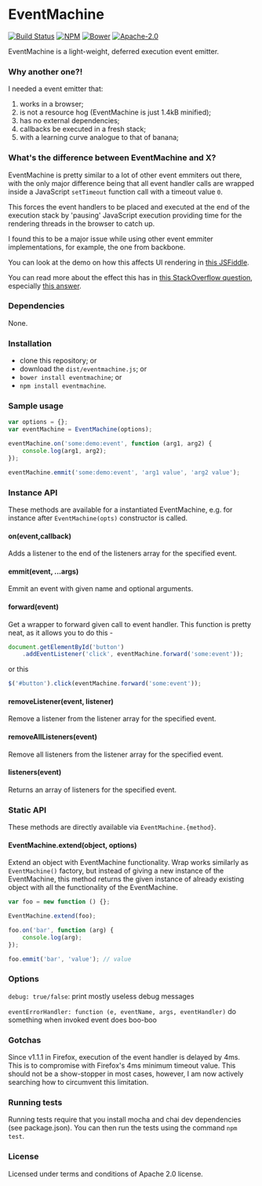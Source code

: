 EventMachine
================

[![Build Status](http://img.shields.io/travis/Addvilz/eventmachine.svg?style=flat-square)](https://travis-ci.org/Addvilz/eventmachine)
[![NPM](http://img.shields.io/npm/v/eventmachine.svg?style=flat-square)](https://www.npmjs.com/package/eventmachine)
[![Bower](http://img.shields.io/bower/v/eventmachine.svg?style=flat-square)](http://bower.io/search/?q=eventmachine)
[![Apache-2.0](http://img.shields.io/npm/l/eventmachine.svg?style=flat-square)](https://github.com/Addvilz/eventmachine/)

EventMachine is a light-weight, deferred execution event emitter.

### Why another one?!

I needed a event emitter that:

1. works in a browser;
2. is not a resource hog (EventMachine is just 1.4kB minified);
3. has no external dependencies;
4. callbacks be executed in a fresh stack;
5. with a learning curve analogue to that of banana;

### What's the difference between EventMachine and X?

EventMachine is pretty similar to a lot of other event emmiters out there, with the only major difference being that all event handler calls are wrapped inside a JavaScript `setTimeout` function call with a timeout value `0`.

This forces the event handlers to be placed and executed at the end of the execution stack by 'pausing' JavaScript execution providing time for the rendering threads in the browser to catch up.

I found this to be a major issue while using other event emmiter implementations, for example, the one from backbone.

You can look at the demo on how this affects UI rendering in [this JSFiddle](https://jsfiddle.net/atnwp3nc/4/).

You can read more about the effect this has in [this StackOverflow question](http://stackoverflow.com/questions/779379/why-is-settimeoutfn-0-sometimes-useful), especially [this answer](http://stackoverflow.com/a/4575011/1653859).

### Dependencies

None.

### Installation

- clone this repository; or
- download the `dist/eventmachine.js`; or
- `bower install eventmachine`; or
- `npm install eventmachine`.

### Sample usage

```js
var options = {};
var eventMachine = EventMachine(options);

eventMachine.on('some:demo:event', function (arg1, arg2) {
    console.log(arg1, arg2);
});

eventMachine.emmit('some:demo:event', 'arg1 value', 'arg2 value');
```

### Instance API

These methods are available for a instantiated EventMachine, e.g. for instance after `EventMachine(opts)` constructor is called.

#### on(event,callback)

Adds a listener to the end of the listeners array for the specified event.

#### emmit(event, ...args)

Emmit an event with given name and optional arguments.

#### forward(event)

Get a wrapper to forward given call to event handler. This function is pretty neat, as it allows you to do this -

```js
document.getElementById('button')
    .addEventListener('click', eventMachine.forward('some:event'));
```

or this

```js
$('#button').click(eventMachine.forward('some:event'));
```

#### removeListener(event, listener)

Remove a listener from the listener array for the specified event.

#### removeAllListeners(event)

Remove all listeners from the listener array for the specified event.

#### listeners(event)

Returns an array of listeners for the specified event.

### Static API

These methods are directly available via `EventMachine.{method}`.

#### EventMachine.extend(object, options)

Extend an object with EventMachine functionality. Wrap works similarly as `EventMachine()` factory, but instead of giving a new instance
of the EventMachine, this method returns the given instance of already existing object with all the functionality of the EventMachine.


```js
var foo = new function () {};

EventMachine.extend(foo);

foo.on('bar', function (arg) {
    console.log(arg);
});

foo.emmit('bar', 'value'); // value

```

### Options


`debug: true/false`: print mostly useless debug messages

`eventErrorHandler: function (e, eventName, args, eventHandler)` do something when invoked event does boo-boo

### Gotchas

Since v1.1.1 in Firefox, execution of the event handler is delayed by 4ms. This is to compromise with Firefox's 4ms minimum timeout value.
This should not be a show-stopper in most cases, however, I am now actively searching how to circumvent this limitation.

### Running tests

Running tests require that you install mocha and chai dev dependencies (see package.json). You can then run the tests using the command `npm test`.

### License

Licensed under terms and conditions of Apache 2.0 license.
